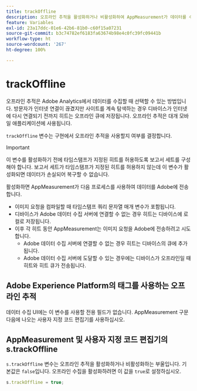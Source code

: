 ```yaml
---
title: trackOffline
description: 오프라인 추적을 활성화하거나 비활성화하여 AppMeasurement가 데이터를 수집하는 방식을 변경합니다.
feature: Variables
exl-id: 23a17ddc-01e6-42b6-81b0-c60f15a07231
source-git-commit: b3c74782ef6183fa63674b98e4c0fc39fc09441b
workflow-type: ht
source-wordcount: '267'
ht-degree: 100%

---
```


# trackOffline

오프라인 추적은 Adobe Analytics에서 데이터를 수집할 때 선택할 수 있는 방법입니다. 방문자가 인터넷 연결이 끊겼지만 사이트를 계속 탐색하는 경우 디바이스가 인터넷에 다시 연결되기 전까지 히트는 오프라인 큐에 저장됩니다. 오프라인 추적은 대개 모바일 애플리케이션에 사용됩니다.

`trackOffline` 변수는 구현에서 오프라인 추적을 사용할지 여부를 결정합니다.

>[!IMPORTANT]
>
>이 변수를 활성화하기 전에 타임스탬프가 지정된 히트를 허용하도록 보고서 세트를 구성해야 합니다. 보고서 세트가 타임스탬프가 지정된 히트를 허용하지 않는데 이 변수가 활성화되면 데이터가 손실되어 복구할 수 없습니다.

활성화하면 AppMeasurement가 다음 프로세스를 사용하여 데이터를 Adobe에 전송합니다.

* 이미지 요청을 컴파일할 때 타임스탬프 쿼리 문자열 매개 변수가 포함됩니다.
* 디바이스가 Adobe 데이터 수집 서버에 연결할 수 없는 경우 히트는 디바이스에 로컬로 저장됩니다.
* 이후 각 히트 동안 AppMeasurement는 이미지 요청을 Adobe에 전송하려고 시도합니다.
   * Adobe 데이터 수집 서버에 연결할 수 없는 경우 히트는 디바이스의 큐에 추가됩니다.
   * Adobe 데이터 수집 서버에 도달할 수 있는 경우에는 디바이스가 오프라인일 때 히트와 히트 큐가 전송됩니다.

## Adobe Experience Platform의 태그를 사용하는 오프라인 추적

데이터 수집 UI에는 이 변수를 사용할 전용 필드가 없습니다. AppMeasurement 구문 다음에 나오는 사용자 지정 코드 편집기를 사용하십시오.

## AppMeasurement 및 사용자 지정 코드 편집기의 s.trackOffline

`s.trackOffline` 변수는 오프라인 추적을 활성화하거나 비활성화하는 부울입니다. 기본값은 `false`입니다. 오프라인 수집을 활성화하려면 이 값을 `true`로 설정하십시오.

```js
s.trackOffline = true;
```
